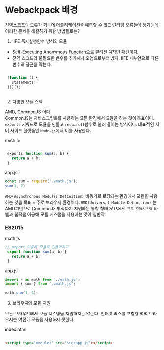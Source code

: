 # Webackpack 배경

전역스코프의 오류가 되는데 어플리케이션을 예측할 수 없고 런타임 오류들이 생기는데 이러한 문제를 해결하기 위한 방법들로는?

1. IIFE 즉시실행함수 방식의 모듈

- Self-Executing Anonymous Function으로 알려진 디자인 패턴이다.
- 전역 스코프의 불필요한 변수를 추가해서 오염으로부터 방지, IIFE 내부안으로 다른 변수의 접근을 막는다.

```javascript 

 (function () {
   statements
 }))();
 
```

2. 다양한 모듈 스펙

AMD, CommonJS 이다.  
CommonJS는 자바스크립트를 사용하는 모든 환경에서 모듈을 하는 것이 목표이다. 
`exports` 키워드로 모듈을 만들고 `require()`함수로 불러 들이는 방식이다. 
대표적인 서버 사이드 플랫폼인 `Node.js`에서 이를 사용한다.

math.js
```javascript

 exports function sum(a, b) {
   return a + b;
 }

```

app.js
```javascript
const sum = require('./math.js');
sum(1, 2)
```

`AMD(Asynchronous Modules Definition)` 비동기로 로딩되는 환경에서 모듈을 사용하는 것을 목표 = 주로 브라우저 환경이다.
`UMD(Universal Module Definition)` 는 AMD기반으로 CommonJS 방식까지 지원하는 통합 형태
`2015에서 표준 모듈시스탬` 바벨과 웹팩을 이용해 모듈 시스탬을 사용하는 것이 일반작


### ES2015 

math.js
```javascript
// export 이용해 모듈로 만들어지고
 export function sum(a, b) {
   return a + b;
 }

```

app.js
```javascript
import * as math from './math.js';
import { sum } from './math.js';

math.sum(1, 2);
```

3. 브라우저의 모듈 지원

모든 브라우져에서 모듈 시스템을 지원하지는 않는다. 인터넷 익스를 포함한 몇몇 브라우저는 여전히 모듈을 사용하지 못한다.

index.html
```html

<script type="modules" src="src/app.js"></script>

```
<script> 태그를 로딩할 때 type="text/javascript" 대신 type="module"을 사용한다.
app.js를 사용가능 해진다.
